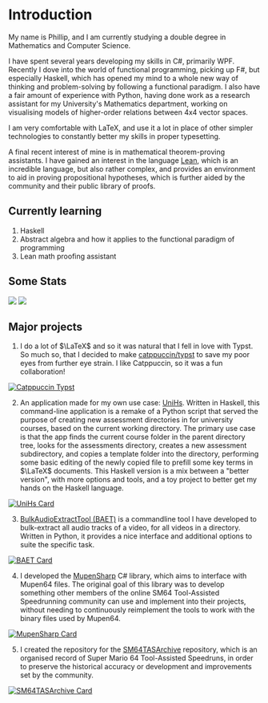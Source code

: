 # Introduction

My name is Phillip, and I am currently studying a double degree in Mathematics and Computer Science. 

I have spent several years developing my skills in C#, primarily WPF.
Recently I dove into the world of functional programming, picking up F#, but especially Haskell, which has opened my mind to a whole new way of thinking and problem-solving by following a functional paradigm.
I also have a fair amount of experience with Python, having done work as a research assistant for my University's Mathematics department, working on visualising models of higher-order relations between 4x4 vector spaces.

I am very comfortable with LaTeX, and use it a lot in place of other simpler technologies to constantly better my skills in proper typesetting.

A final recent interest of mine is in mathematical theorem-proving assistants. I have gained an interest in the language [Lean](https://leanprover.github.io), which is an incredible language, but also rather complex, and provides an environment to aid in proving propositional hypotheses, which is further aided by the community and their public library of proofs.

## Currently learning

1. Haskell
2. Abstract algebra and how it applies to the functional paradigm of programming
3. Lean math proofing assistant

## Some Stats

<img src="https://github-readme-stats.vercel.app/api?username=timetravelpenguin&count_private=true&&show_icons=true&theme=tokyonight"/>

<img src="https://github-readme-stats.vercel.app/api/top-langs/?username=timetravelpenguin&theme=tokyonight&langs_count=10&hide=html,javascript,css,scss,shell,dockerfile,ruby,c,batchfile,TSQL,Common%20Workflow%20Language"/>

## Major projects

1. I do a lot of $\LaTeX$ and so it was natural that I fell in love with Typst. So much so, that I decided to make [catppuccin/typst](https://github.com/catppuccin/typst) to save my poor eyes from further eye strain. I like Catppuccin, so it was a fun collaboration!

[![Catppuccin Typst](https://github-readme-stats.vercel.app/api/pin/?username=catppuccin&repo=typst&theme=tokyonight)](https://github.com/catppuccin/typst)

2. An application made for my own use case: [UniHs](https://github.com/TimeTravelPenguin/UniHs). Written in Haskell, this command-line application is a remake of a Python script that served the purpose of creating new assessment directories in for university courses, based on the current working directory. The primary use case is that the app finds the current course folder in the parent directory tree, looks for the assessments directory, creates a new assessment subdirectory, and copies a template folder into the directory, performing some basic editing of the newly copied file to prefill some key terms in $\LaTeX$ documents. This Haskell version is a mix between a "better version", with more options and tools, and a toy project to better get my hands on the Haskell language.

[![UniHs Card](https://github-readme-stats.vercel.app/api/pin/?username=TimeTravelPenguin&repo=UniHs&theme=tokyonight)](https://github.com/TimeTravelPenguin/UniHs)

3. [BulkAudioExtractTool (BAET)](https://github.com/TimeTravelPenguin/BulkAudioExtractTool) is a commandline tool I have developed to bulk-extract all audio tracks of a video, for all videos in a directory. Written in Python, it provides a nice interface and additional options to suite the specific task.

[![BAET Card](https://github-readme-stats.vercel.app/api/pin/?username=TimeTravelPenguin&repo=BulkAudioExtractTool&theme=tokyonight)](https://github.com/TimeTravelPenguin/BulkAudioExtractTool)

4. I developed the [MupenSharp](https://github.com/TimeTravelPenguin/MupenSharp) C# library, which aims to interface with Mupen64 files. The original goal of this library was to develop something other members of the online SM64 Tool-Assisted Speedrunning community can use and implement into their projects, without needing to continuously reimplement the tools to work with the binary files used by Mupen64.

[![MupenSharp Card](https://github-readme-stats.vercel.app/api/pin/?username=TimeTravelPenguin&repo=MupenSharp&theme=tokyonight)](https://github.com/TimeTravelPenguin/MupenSharp)

5. I created the repository for the [SM64TASArchive](https://github.com/TimeTravelPenguin/SM64TASArchive) repository, which is an organised record of Super Mario 64 Tool-Assisted Speedruns, in order to preserve the historical accuracy or development and improvements set by the community.

[![SM64TASArchive Card](https://github-readme-stats.vercel.app/api/pin/?username=TimeTravelPenguin&repo=SM64TASArchive&theme=tokyonight)](https://github.com/TimeTravelPenguin/SM64TASArchive)
